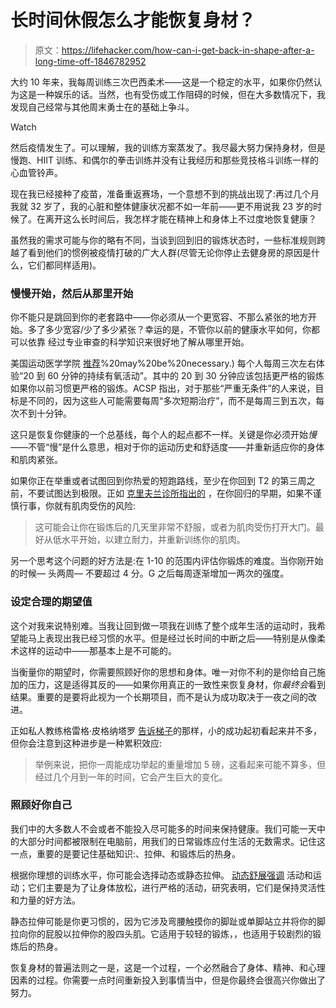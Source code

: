# 长时间休假怎么才能恢复身材？

> 原文：<https://lifehacker.com/how-can-i-get-back-in-shape-after-a-long-time-off-1846782952>

大约 10 年来，我每周训练三次巴西柔术——这是一个稳定的水平，如果你仍然认为这是一种娱乐的话。当然，也有受伤或工作阻碍的时候，但在大多数情况下，我发现自己经常与其他周末勇士在的基础上争斗。

Watch

然后疫情发生了。可以理解，我的训练方案蒸发了。我尽最大努力保持身材，但是慢跑、HIIT 训练、和偶尔的拳击训练并没有让我经历和那些竞技格斗训练一样的心血管铃声。

现在我已经接种了疫苗，准备重返赛场，一个意想不到的挑战出现了:再过几个月我就 32 岁了，我的心脏和整体健康状况都不如一年前——更不用说我 23 岁的时候了。在离开这么长时间后，我怎样才能在精神上和身体上不过度地恢复健康？

虽然我的需求可能与你的略有不同，当谈到回到旧的锻炼状态时，一些标准规则跨越了看到他们的惯例被疫情打破的广大人群(尽管无论你停止去健身房的原因是什么，它们都同样适用)。

### 慢慢开始，然后从那里开始

你不能只是跳回到你的老套路中——你必须从一个更宽容、不那么紧张的地方开始。多了多少宽容/少了多少紧张？幸运的是，不管你以前的健康水平如何，你都可以依靠 经过专业审查的科学知识来很好地了解从哪里开始。

美国运动医学学院 [推荐](https://apps.medsch.ucla.edu/nutrition/exerguid.htm#:~:text=ACSM%20recommends%2020%20to%2060,10%20minutes)%20may%20be%20necessary.) 每个人每周三次左右体验“20 到 60 分钟的持续有氧活动”。其中的 20 到 30 分钟应该包括更严格的锻炼如果你以前习惯更严格的锻炼。ACSP 指出，对于那些“严重无条件”的人来说，目标是不同的，因为这些人可能需要每周“多次短期治疗”，而不是每周三到五次，每次不到十分钟。

这只是恢复你健康的一个总基线，每个人的起点都不一样。关键是你必须开始*慢*——不管“慢”是什么意思，相对于你的运动历史和舒适度——并重新适应你的身体和肌肉紧张。

如果你正在举重或者试图回到你热爱的短跑路线，至少在你回到 T2 的第三周之前，不要试图达到极限。正如 [克里夫兰诊所指出的](https://health.clevelandclinic.org/how-to-get-back-to-exercising-after-a-long-break/) ，在你回归的早期，如果不谨慎行事，你就有肌肉受伤的风险:

> 这可能会让你在锻炼后的几天里非常不舒服，或者为肌肉受伤打开大门。最好从低水平开始，以建立耐力，并重新训练你的肌肉。

另一个思考这个问题的好方法是:在 1-10 的范围内评估你锻炼的难度。当你刚开始的时候— 头两周— 不要超过 4 分。G 之后每周逐渐增加一两次的强度。

### 设定合理的期望值

这个对我来说特别难。当我让回到做一项我在训练了整个成年生活的运动时，我希望能马上表现出我已经习惯的水平。但是经过长时间的中断之后——特别是从像柔术这样的运动中——那基本上是不可能的。

当衡量你的期望时，你需要照顾好你的思想和身体。唯一对你不利的是你给自己施加的压力，这是适得其反的——如果你用真正的一致性来恢复身材，你*最终会*看到结果。重要的是要将此视为一个长期项目，而不是认为成功取决于一夜之间的改进。

正如私人教练格雷格·皮格纳塔罗 [告诉梯子](https://www.theladders.com/career-advice/how-to-get-back-into-exercising-after-a-break)的那样，小的成功起初看起来并不多，但你会注意到这种进步是一种累积效应:

> 举例来说，把你一周能成功举起的重量增加 5 磅，这看起来可能不算多，但经过几个月到一年的时间，它会产生巨大的变化。

### 照顾好你自己

我们中的大多数人不会或者不能投入尽可能多的时间来保持健康。我们可能一天中的大部分时间都被限制在电脑前，用我们的日常锻炼应付生活的无数需求。记住这一点，重要的是要记住基础知识:、拉伸、和锻炼后的热身。

根据你理想的训练水平，你可能会选择动态或静态拉伸。 [动态舒展强调](https://vitals.lifehacker.com/shake-up-your-flexibility-routine-with-these-dynamic-st-1823795816) 活动和运动；它们主要是为了让身体放松，进行严格的活动，研究表明，它们是保持灵活性和力量的好方法。

静态拉伸可能是你更习惯的，因为它涉及弯腰触摸你的脚趾或单脚站立并将你的脚拉向你的屁股以拉伸你的股四头肌。它适用于较轻的锻炼，，也适用于较剧烈的锻炼后的热身。

恢复身材的普遍法则之一是，这是一个过程，一个必然融合了身体、精神、和心理因素的过程。你需要一点时间重新投入到事情当中，但是你最终会很高兴你做出了努力。